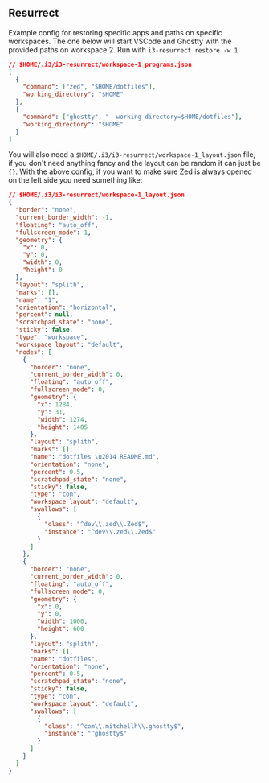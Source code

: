
## Resurrect

Example config for restoring specific apps and paths on specific workspaces. The one below will start VSCode and Ghostty with the provided paths on workspace 2. Run with `i3-resurrect restore -w 1`

```json
// $HOME/.i3/i3-resurrect/workspace-1_programs.json
[
  {
    "command": ["zed", "$HOME/dotfiles"],
    "working_directory": "$HOME"
  },
  {
    "command": ["ghostty", "--working-directory=$HOME/dotfiles"],
    "working_directory": "$HOME"
  }
]
```

You will also need a `$HOME/.i3/i3-resurrect/workspace-1_layout.json` file, if you don't need anything fancy and the layout can be random it can just be `{}`. With the above config, if you want to make sure Zed is always opened on the left side you need something like:

```json
// $HOME/.i3/i3-resurrect/workspace-1_layout.json
{
  "border": "none",
  "current_border_width": -1,
  "floating": "auto_off",
  "fullscreen_mode": 1,
  "geometry": {
    "x": 0,
    "y": 0,
    "width": 0,
    "height": 0
  },
  "layout": "splith",
  "marks": [],
  "name": "1",
  "orientation": "horizontal",
  "percent": null,
  "scratchpad_state": "none",
  "sticky": false,
  "type": "workspace",
  "workspace_layout": "default",
  "nodes": [
    {
      "border": "none",
      "current_border_width": 0,
      "floating": "auto_off",
      "fullscreen_mode": 0,
      "geometry": {
        "x": 1284,
        "y": 31,
        "width": 1274,
        "height": 1405
      },
      "layout": "splith",
      "marks": [],
      "name": "dotfiles \u2014 README.md",
      "orientation": "none",
      "percent": 0.5,
      "scratchpad_state": "none",
      "sticky": false,
      "type": "con",
      "workspace_layout": "default",
      "swallows": [
        {
          "class": "^dev\\.zed\\.Zed$",
          "instance": "^dev\\.zed\\.Zed$"
        }
      ]
    },
    {
      "border": "none",
      "current_border_width": 0,
      "floating": "auto_off",
      "fullscreen_mode": 0,
      "geometry": {
        "x": 0,
        "y": 0,
        "width": 1000,
        "height": 600
      },
      "layout": "splith",
      "marks": [],
      "name": "dotfiles",
      "orientation": "none",
      "percent": 0.5,
      "scratchpad_state": "none",
      "sticky": false,
      "type": "con",
      "workspace_layout": "default",
      "swallows": [
        {
          "class": "^com\\.mitchellh\\.ghostty$",
          "instance": "^ghostty$"
        }
      ]
    }
  ]
}
```
